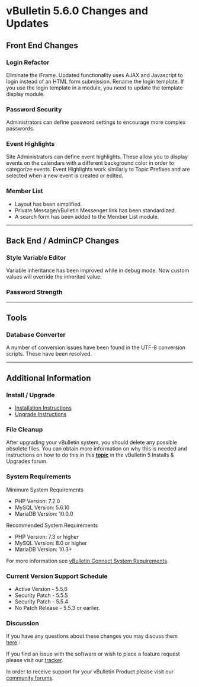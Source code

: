 # vBulletin 5.6.0 Changes and Updates

## Front End Changes

### Login Refactor

Eliminate the iFrame. Updated functionality uses AJAX and Javascript to login instead of an HTML form submission. Rename the login template. If you use the login template in a module, you need to update the template display module.

### Password Security

Administrators can define password settings to encourage more complex passwords.

### Event Highlights

Site Administrators can define event highlights. These allow you to display events on the calendars with a different background color in order to categorize events. Event Highlights work similarly to Topic Prefixes and are selected when a new event is created or edited.

### Member List

- Layout has been simplified.
- Private Message/vBulletin Messenger link has been standardized.
- A search form has been added to the Member List module.

---

## Back End / AdminCP Changes

### Style Variable Editor

Variable inheritance has been improved while in debug mode. Now custom values will override the inherited value.

### Password Strength

---

## Tools

### Database Converter

A number of conversion issues have been found in the UTF-8 conversion scripts. These have been resolved.

---

## Additional Information

### Install / Upgrade

- [Installation Instructions](https://www.vbulletin.com/forum/node/4391348)
- [Upgrade Instructions](https://www.vbulletin.com/forum/node/4391346)

### File Cleanup

After upgrading your vBulletin system, you should delete any possible obsolete files. You can obtain more information on why this is needed and instructions on how to do this in this [**topic**](https://www.vbulletin.com/forum/node/4391346) in the vBulletin 5 Installs & Upgrades forum.

### System Requirements

Minimum System Requirements

- PHP Version: 7.2.0
- MySQL Version: 5.6.10
- MariaDB Version: 10.0.0

Recommended System Requirements

- PHP Version: 7.3 or higher
- MySQL Version: 8.0 or higher
- MariaDB Version: 10.3+

For more information see [vBulletin Connect System Requirements](https://www.vbulletin.com/forum/node/4391344).

### Current Version Support Schedule

- Active Version - 5.5.6
- Security Patch - 5.5.5
- Security Patch - 5.5.4
- No Patch Release - 5.5.3 or earlier.

### Discussion

If you have any questions about these changes you may discuss them [here]().:

If you find an issue with the software or wish to place a feature request please visit our [tracker](https://tracker.vbulletin.com).

In order to receive support for your vBulletin Product please visit our [community forums](https://www.vbulletin.com/forum/).
